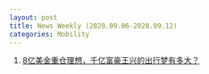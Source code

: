 ```yaml
---
layout: post
title: News Weekly (2020.09.06-2020.09.12) 
categories: Mobility
---
```


1. [8亿美金重仓理想，千亿富豪王兴的出行梦有多大？](https://mp.weixin.qq.com/s/28ty-MvP63EKwUqLcPENHA)